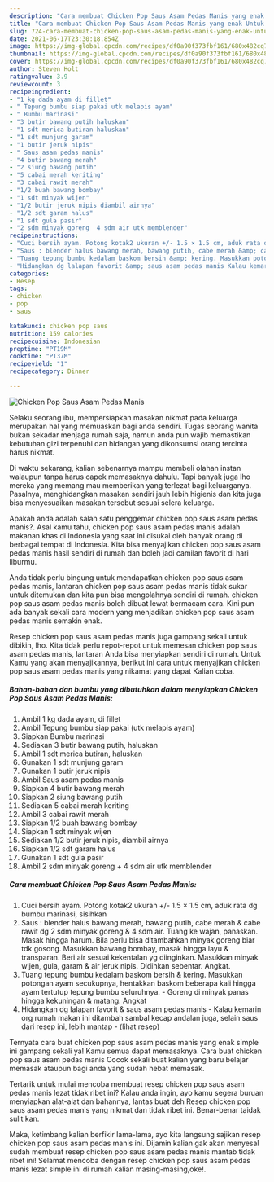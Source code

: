 ```yaml
---
description: "Cara membuat Chicken Pop Saus Asam Pedas Manis yang enak Untuk Jualan"
title: "Cara membuat Chicken Pop Saus Asam Pedas Manis yang enak Untuk Jualan"
slug: 724-cara-membuat-chicken-pop-saus-asam-pedas-manis-yang-enak-untuk-jualan
date: 2021-06-17T23:30:18.854Z
image: https://img-global.cpcdn.com/recipes/df0a90f373fbf161/680x482cq70/chicken-pop-saus-asam-pedas-manis-foto-resep-utama.jpg
thumbnail: https://img-global.cpcdn.com/recipes/df0a90f373fbf161/680x482cq70/chicken-pop-saus-asam-pedas-manis-foto-resep-utama.jpg
cover: https://img-global.cpcdn.com/recipes/df0a90f373fbf161/680x482cq70/chicken-pop-saus-asam-pedas-manis-foto-resep-utama.jpg
author: Steven Holt
ratingvalue: 3.9
reviewcount: 3
recipeingredient:
- "1 kg dada ayam di fillet"
- " Tepung bumbu siap pakai utk melapis ayam"
- " Bumbu marinasi"
- "3 butir bawang putih haluskan"
- "1 sdt merica butiran haluskan"
- "1 sdt munjung garam"
- "1 butir jeruk nipis"
- " Saus asam pedas manis"
- "4 butir bawang merah"
- "2 siung bawang putih"
- "5 cabai merah keriting"
- "3 cabai rawit merah"
- "1/2 buah bawang bombay"
- "1 sdt minyak wijen"
- "1/2 butir jeruk nipis diambil airnya"
- "1/2 sdt garam halus"
- "1 sdt gula pasir"
- "2 sdm minyak goreng  4 sdm air utk memblender"
recipeinstructions:
- "Cuci bersih ayam. Potong kotak2 ukuran +/- 1.5 × 1.5 cm, aduk rata dg bumbu marinasi, sisihkan"
- "Saus : blender halus bawang merah, bawang putih, cabe merah &amp; cabe rawit dg 2 sdm minyak goreng &amp; 4 sdm air. Tuang ke wajan, panaskan. Masak hingga harum. Bila perlu bisa ditambahkan minyak goreng biar tdk gosong. Masukkan bawang bombay, masak hingga layu &amp; transparan. Beri air sesuai kekentalan yg diinginkan. Masukkan minyak wijen, gula, garam &amp; air jeruk nipis. Didihkan sebentar. Angkat."
- "Tuang tepung bumbu kedalam baskom bersih &amp; kering. Masukkan potongan ayam secukupnya, hentakkan baskom beberapa kali hingga ayam tertutup tepung bumbu seluruhnya. Goreng di minyak panas hingga kekuningan &amp; matang. Angkat"
- "Hidangkan dg lalapan favorit &amp; saus asam pedas manis Kalau kemarin org rumah makan ini ditambah sambal kecap andalan juga, selain saus dari resep ini, lebih mantap           (lihat resep)"
categories:
- Resep
tags:
- chicken
- pop
- saus

katakunci: chicken pop saus 
nutrition: 159 calories
recipecuisine: Indonesian
preptime: "PT19M"
cooktime: "PT37M"
recipeyield: "1"
recipecategory: Dinner

---
```



![Chicken Pop Saus Asam Pedas Manis](https://img-global.cpcdn.com/recipes/df0a90f373fbf161/680x482cq70/chicken-pop-saus-asam-pedas-manis-foto-resep-utama.jpg)

Selaku seorang ibu, mempersiapkan masakan nikmat pada keluarga merupakan hal yang memuaskan bagi anda sendiri. Tugas seorang  wanita bukan sekadar menjaga rumah saja, namun anda pun wajib memastikan kebutuhan gizi terpenuhi dan hidangan yang dikonsumsi orang tercinta harus nikmat.

Di waktu  sekarang, kalian sebenarnya mampu membeli olahan instan walaupun tanpa harus capek memasaknya dahulu. Tapi banyak juga lho mereka yang memang mau memberikan yang terlezat bagi keluarganya. Pasalnya, menghidangkan masakan sendiri jauh lebih higienis dan kita juga bisa menyesuaikan masakan tersebut sesuai selera keluarga. 



Apakah anda adalah salah satu penggemar chicken pop saus asam pedas manis?. Asal kamu tahu, chicken pop saus asam pedas manis adalah makanan khas di Indonesia yang saat ini disukai oleh banyak orang di berbagai tempat di Indonesia. Kita bisa menyajikan chicken pop saus asam pedas manis hasil sendiri di rumah dan boleh jadi camilan favorit di hari liburmu.

Anda tidak perlu bingung untuk mendapatkan chicken pop saus asam pedas manis, lantaran chicken pop saus asam pedas manis tidak sukar untuk ditemukan dan kita pun bisa mengolahnya sendiri di rumah. chicken pop saus asam pedas manis boleh dibuat lewat bermacam cara. Kini pun ada banyak sekali cara modern yang menjadikan chicken pop saus asam pedas manis semakin enak.

Resep chicken pop saus asam pedas manis juga gampang sekali untuk dibikin, lho. Kita tidak perlu repot-repot untuk memesan chicken pop saus asam pedas manis, lantaran Anda bisa menyiapkan sendiri di rumah. Untuk Kamu yang akan menyajikannya, berikut ini cara untuk menyajikan chicken pop saus asam pedas manis yang nikamat yang dapat Kalian coba.

<!--inarticleads1-->

##### Bahan-bahan dan bumbu yang dibutuhkan dalam menyiapkan Chicken Pop Saus Asam Pedas Manis:

1. Ambil 1 kg dada ayam, di fillet
1. Ambil  Tepung bumbu siap pakai (utk melapis ayam)
1. Siapkan  Bumbu marinasi
1. Sediakan 3 butir bawang putih, haluskan
1. Ambil 1 sdt merica butiran, haluskan
1. Gunakan 1 sdt munjung garam
1. Gunakan 1 butir jeruk nipis
1. Ambil  Saus asam pedas manis
1. Siapkan 4 butir bawang merah
1. Siapkan 2 siung bawang putih
1. Sediakan 5 cabai merah keriting
1. Ambil 3 cabai rawit merah
1. Siapkan 1/2 buah bawang bombay
1. Siapkan 1 sdt minyak wijen
1. Sediakan 1/2 butir jeruk nipis, diambil airnya
1. Siapkan 1/2 sdt garam halus
1. Gunakan 1 sdt gula pasir
1. Ambil 2 sdm minyak goreng + 4 sdm air utk memblender




<!--inarticleads2-->

##### Cara membuat Chicken Pop Saus Asam Pedas Manis:

1. Cuci bersih ayam. Potong kotak2 ukuran +/- 1.5 × 1.5 cm, aduk rata dg bumbu marinasi, sisihkan
1. Saus : blender halus bawang merah, bawang putih, cabe merah &amp; cabe rawit dg 2 sdm minyak goreng &amp; 4 sdm air. Tuang ke wajan, panaskan. Masak hingga harum. Bila perlu bisa ditambahkan minyak goreng biar tdk gosong. Masukkan bawang bombay, masak hingga layu &amp; transparan. Beri air sesuai kekentalan yg diinginkan. Masukkan minyak wijen, gula, garam &amp; air jeruk nipis. Didihkan sebentar. Angkat.
1. Tuang tepung bumbu kedalam baskom bersih &amp; kering. Masukkan potongan ayam secukupnya, hentakkan baskom beberapa kali hingga ayam tertutup tepung bumbu seluruhnya. - Goreng di minyak panas hingga kekuningan &amp; matang. Angkat
1. Hidangkan dg lalapan favorit &amp; saus asam pedas manis - Kalau kemarin org rumah makan ini ditambah sambal kecap andalan juga, selain saus dari resep ini, lebih mantap -           (lihat resep)




Ternyata cara buat chicken pop saus asam pedas manis yang enak simple ini gampang sekali ya! Kamu semua dapat memasaknya. Cara buat chicken pop saus asam pedas manis Cocok sekali buat kalian yang baru belajar memasak ataupun bagi anda yang sudah hebat memasak.

Tertarik untuk mulai mencoba membuat resep chicken pop saus asam pedas manis lezat tidak ribet ini? Kalau anda ingin, ayo kamu segera buruan menyiapkan alat-alat dan bahannya, lantas buat deh Resep chicken pop saus asam pedas manis yang nikmat dan tidak ribet ini. Benar-benar taidak sulit kan. 

Maka, ketimbang kalian berfikir lama-lama, ayo kita langsung sajikan resep chicken pop saus asam pedas manis ini. Dijamin kalian gak akan menyesal sudah membuat resep chicken pop saus asam pedas manis mantab tidak ribet ini! Selamat mencoba dengan resep chicken pop saus asam pedas manis lezat simple ini di rumah kalian masing-masing,oke!.

